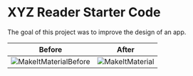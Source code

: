 # XYZ Reader Starter Code

The goal of this project was to improve the design of an app.

| Before | After |
| --- | --- |
| ![MakeItMaterialBefore](https://user-images.githubusercontent.com/14279722/60690235-df409700-9e82-11e9-9ab8-49d32e85c7a6.gif) | ![MakeItMaterial](https://user-images.githubusercontent.com/14279722/60690292-9ccb8a00-9e83-11e9-8284-23ca450a9aea.gif) |

